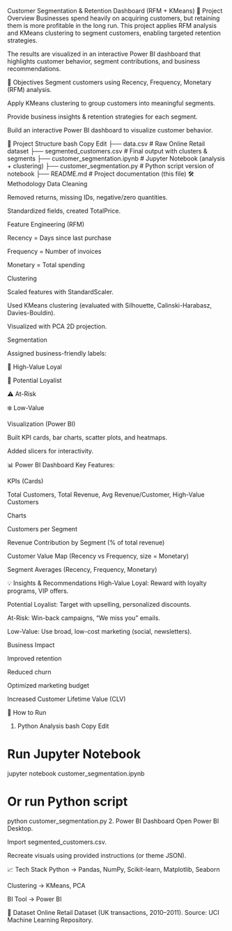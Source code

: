 Customer Segmentation & Retention Dashboard (RFM + KMeans)
📌 Project Overview
Businesses spend heavily on acquiring customers, but retaining them is more profitable in the long run.
This project applies RFM analysis and KMeans clustering to segment customers, enabling targeted retention strategies.

The results are visualized in an interactive Power BI dashboard that highlights customer behavior, segment contributions, and business recommendations.

🎯 Objectives
Segment customers using Recency, Frequency, Monetary (RFM) analysis.

Apply KMeans clustering to group customers into meaningful segments.

Provide business insights & retention strategies for each segment.

Build an interactive Power BI dashboard to visualize customer behavior.

📂 Project Structure
bash
Copy
Edit
├── data.csv                      # Raw Online Retail dataset
├── segmented_customers.csv        # Final output with clusters & segments
├── customer_segmentation.ipynb    # Jupyter Notebook (analysis + clustering)
├── customer_segmentation.py       # Python script version of notebook
├── README.md                      # Project documentation (this file)
🛠️ Methodology
Data Cleaning

Removed returns, missing IDs, negative/zero quantities.

Standardized fields, created TotalPrice.

Feature Engineering (RFM)

Recency = Days since last purchase

Frequency = Number of invoices

Monetary = Total spending

Clustering

Scaled features with StandardScaler.

Used KMeans clustering (evaluated with Silhouette, Calinski-Harabasz, Davies-Bouldin).

Visualized with PCA 2D projection.

Segmentation

Assigned business-friendly labels:

💎 High-Value Loyal

🌱 Potential Loyalist

⚠️ At-Risk

❄️ Low-Value

Visualization (Power BI)

Built KPI cards, bar charts, scatter plots, and heatmaps.

Added slicers for interactivity.

📊 Power BI Dashboard
Key Features:

KPIs (Cards)

Total Customers, Total Revenue, Avg Revenue/Customer, High-Value Customers

Charts

Customers per Segment

Revenue Contribution by Segment (% of total revenue)

Customer Value Map (Recency vs Frequency, size = Monetary)

Segment Averages (Recency, Frequency, Monetary)


💡 Insights & Recommendations
High-Value Loyal: Reward with loyalty programs, VIP offers.

Potential Loyalist: Target with upselling, personalized discounts.

At-Risk: Win-back campaigns, “We miss you” emails.

Low-Value: Use broad, low-cost marketing (social, newsletters).

Business Impact

Improved retention

Reduced churn

Optimized marketing budget

Increased Customer Lifetime Value (CLV)

🚀 How to Run
1. Python Analysis
bash
Copy
Edit
# Run Jupyter Notebook
jupyter notebook customer_segmentation.ipynb

# Or run Python script
python customer_segmentation.py
2. Power BI Dashboard
Open Power BI Desktop.

Import segmented_customers.csv.

Recreate visuals using provided instructions (or theme JSON).

📈 Tech Stack
Python → Pandas, NumPy, Scikit-learn, Matplotlib, Seaborn

Clustering → KMeans, PCA

BI Tool → Power BI

📜 Dataset
Online Retail Dataset (UK transactions, 2010–2011).
Source: UCI Machine Learning Repository.